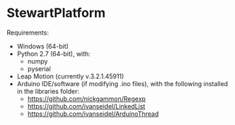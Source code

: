 # StewartPlatform

Requirements:
* Windows (64-bit)
* Python 2.7 (64-bit), with:
  * numpy
  * pyserial
* Leap Motion (currently v.3.2.1.45911)
* Arduino IDE/software (if modifying .ino files), with the following installed in the libraries folder:
  * https://github.com/nickgammon/Regexp
  * https://github.com/ivanseidel/LinkedList
  * https://github.com/ivanseidel/ArduinoThread
